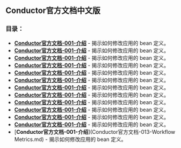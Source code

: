 ## Conductor官方文档中文版

### 目录：

- [**Conductor官方文档-001-介绍**](Conductor官方文档-001-介绍.md) - 揭示如何修改应用的 bean 定义。
- [**Conductor官方文档-001-介绍**](Conductor官方文档-002-入门.md) - 揭示如何修改应用的 bean 定义。
- [**Conductor官方文档-001-介绍**](Conductor官方文档-003-基本概念.md) - 揭示如何修改应用的 bean 定义。
- [**Conductor官方文档-001-介绍**](Conductor官方文档-004-元数据定义.md) - 揭示如何修改应用的 bean 定义。
- [**Conductor官方文档-001-介绍**](Conductor官方文档-005-系统任务.md) - 揭示如何修改应用的 bean 定义。
- [**Conductor官方文档-001-介绍**](Conductor官方文档-006-事件处理.md) - 揭示如何修改应用的 bean 定义。
- [**Conductor官方文档-001-介绍**](Conductor官方文档-007-Kitchensink实例.md) - 揭示如何修改应用的 bean 定义。
- [**Conductor官方文档-001-介绍**](Conductor官方文档-008-Conductor-Server.md) - 揭示如何修改应用的 bean 定义。
- [**Conductor官方文档-001-介绍**](Conductor官方文档-009-Conductor-Task-Workers.md) - 揭示如何修改应用的 bean 定义。
- [**Conductor官方文档-001-介绍**](Conductor官方文档-010-任务域.md) - 揭示如何修改应用的 bean 定义。
- [**Conductor官方文档-001-介绍**](Conductor官方文档-011-Conductor扩展.md) - 揭示如何修改应用的 bean 定义。
- [**Conductor官方文档-001-介绍**](Conductor官方文档-012-API.md) - 揭示如何修改应用的 bean 定义。
- [**Conductor官方文档-001-介绍**](Conductor官方文档-013-Workflow Metrics.md) - 揭示如何修改应用的 bean 定义。
